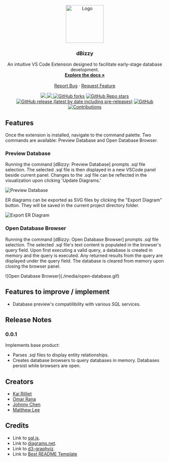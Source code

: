 <p align="center">
  <a href="https://github.com/oslabs-beta/dBizzy">
    <img src="https://github.com/oslabs-beta/dBizzy/tree/readme/media/dbizzy-logo-marketplace.png" alt="Logo" height="120">
  </a>

  <h3 align="center">dBizzy</h3>

  <p align="center">
    An intuitive VS Code Extension designed to facilitate early-stage database development.
    <br />
    <a href="https://github.com/oslabs-beta/dBizzy"><strong>Explore the docs »</strong></a>
    <br />
    <br />
    <a href="https://github.com/oslabs-beta/dBizzy/issues">Report Bug</a>
    ·
    <a href="https://github.com/oslabs-beta/dBizzy/issues">Request Feature</a>
  </p>
    <!-- BADGES -->
  <p align="center">
    <!-- MARKETPLACE -->
    <a href="https://marketplace.visualstudio.com/items?itemName=dBizzy.dbizzy">
      <img src="https://vsmarketplacebadge.apphb.com/version-short/dBizzy.dbizzy.svg">
    </a>
    <!-- DOWNLOADS -->
    <a href="https://marketplace.visualstudio.com/items?itemName=dBizzy.dbizzy">
      <img src="https://vsmarketplacebadge.apphb.com/downloads-short/dBizzy.dbizzy.svg">
    </a>
    <!-- FORKS -->
    <a href="https://github.com/oslabs-beta/dBizzy/network/members"><img alt="GitHub forks" src="https://img.shields.io/github/forks/oslabs-beta/dBizzy"></a>
    <!-- STARS -->
    <a href="https://github.com/oslabs-beta/dBizzy/stargazers"><img alt="GitHub Repo stars" src="https://img.shields.io/github/stars/oslabs-beta/dBizzy"></a>
    <!-- GITHUB RELEASE VERSION -->
    <a href="https://github.com/oslabs-beta/dBizzy/releases"><img alt="GitHub release (latest by date including pre-releases)" src="https://img.shields.io/github/v/release/oslabs-beta/sapling?include_prereleases"></a>
    <!-- LICENSE -->
    <a href="https://github.com/oslabs-beta/dBizzy/blob/main/LICENSE"><img alt="GitHub" src="https://img.shields.io/github/license/oslabs-beta/dBizzy"></a>
    <!-- CONTRIBUTIONS -->
    <a href="https://github.com/oslabs-beta/dBizzy/blob/main/README.md"><img alt="Contributions" src="https://img.shields.io/badge/contributors-welcome-brightgreen"></a>
  </p>
</p>

## Features

Once the extension is installed, navigate to the command palette. Two commands are available: Preview Database and Open Database Browser.  

### Preview Database

Running the command [dBizzy: Preview Database] prompts .sql file selection.  The selected .sql file is then displayed in a new VSCode panel beside current panel.  Changes to the .sql file can be reflected in the visualization upon clicking 'Update Diagrams.'

![Preview Database](https://miro.medium.com/max/640/1*hKbmNRoxTzCoS3-D3lrFWw.gif)


ER diagrams can be exported as SVG files by clicking the "Export Diagram" button. They will be saved in the current project directory folder. 

![Export ER Diagram](https://github.com/oslabs-beta/dBizzy/tree/readme/media/export-diagram.gif)

### Open Database Browser

Running the command [dBizzy: Open Database Browser] prompts .sql file selection. The selected .sql file's text content is populated in the browser's query field.  Upon first executing a valid query, a database is created in memory and the query is executed.  Any returned results from the query are displayed under the query field.  The database is cleared from memory upon closing the browser panel.  

\!\[Open Database Browser\]\(./media/open-database.gif)


## Features to improve / implement

* Database preview's compatilibility with various SQL services.  

## Release Notes

### 0.0.1

Implements base product:
* Parses .sql files to display entity relationships.
* Creates database browsers to query databases in memory.  Databases persist while browsers are open.

## Creators

* [Kai Rilliet](https://github.com/kairilliet)
* [Omar Rana](https://github.com/omar-rana)
* [Johnny Chen](https://github.com/JcsChen)
* [Matthew Lee](https://github.com/mcl030)

## Credits

* Link to [sql.js](https://www.npmjs.com/package/sql.js).
* Link to [diagrams.net](https://www.diagrams.net/).
* Link to [d3-graphviz](https://www.npmjs.com/package/d3-graphviz).
* Link to [Best README Template](https://github.com/othneildrew/Best-README-Template)